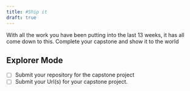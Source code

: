 ```yaml
---
title: #Ship it
draft: true
---
```


With all the work you have been putting into the last 13 weeks, it has all come down to this. Complete your capstone and show it to the world

## Explorer Mode

- [ ] Submit your repository for the capstone project
- [ ] Submit your Url(s) for your capstone project.  